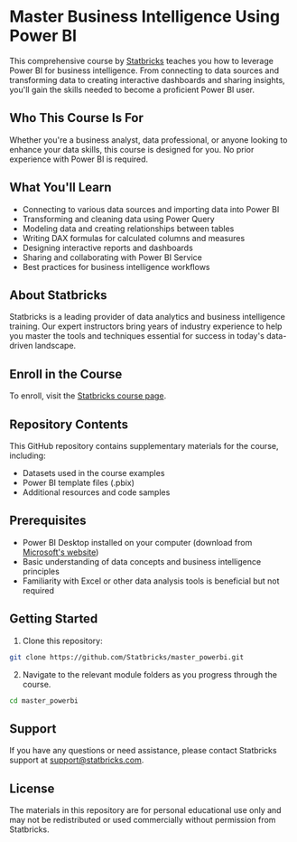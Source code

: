 # Master Business Intelligence Using Power BI

This comprehensive course by [Statbricks](https://www.statbricks.com) teaches you how to leverage Power BI for business intelligence. From connecting to data sources and transforming data to creating interactive dashboards and sharing insights, you'll gain the skills needed to become a proficient Power BI user.

## Who This Course Is For

Whether you're a business analyst, data professional, or anyone looking to enhance your data skills, this course is designed for you. No prior experience with Power BI is required.

## What You'll Learn

- Connecting to various data sources and importing data into Power BI
- Transforming and cleaning data using Power Query
- Modeling data and creating relationships between tables
- Writing DAX formulas for calculated columns and measures
- Designing interactive reports and dashboards
- Sharing and collaborating with Power BI Service
- Best practices for business intelligence workflows

## About Statbricks

Statbricks is a leading provider of data analytics and business intelligence training. Our expert instructors bring years of industry experience to help you master the tools and techniques essential for success in today's data-driven landscape.

## Enroll in the Course

To enroll, visit the [Statbricks course page](https://www.statbricks.com/online-courses/master-businesses-intelligence-using-power-bi).

## Repository Contents

This GitHub repository contains supplementary materials for the course, including:

- Datasets used in the course examples
- Power BI template files (.pbix)
- Additional resources and code samples

## Prerequisites

- Power BI Desktop installed on your computer (download from [Microsoft's website](https://powerbi.microsoft.com/desktop/))
- Basic understanding of data concepts and business intelligence principles
- Familiarity with Excel or other data analysis tools is beneficial but not required

## Getting Started

1. Clone this repository:

```bash
git clone https://github.com/Statbricks/master_powerbi.git
```
2. Navigate to the relevant module folders as you progress through the course.

```bash
cd master_powerbi
```

## Support

If you have any questions or need assistance, please contact Statbricks support at [support@statbricks.com](mailto:support@statbricks.com).

## License

The materials in this repository are for personal educational use only and may not be redistributed or used commercially without permission from Statbricks.